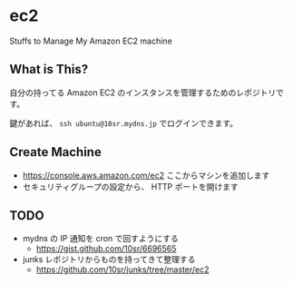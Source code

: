 ec2
====

Stuffs to Manage My Amazon EC2 machine


What is This?
------------

自分の持ってる Amazon EC2 のインスタンスを管理するためのレポジトリです。

鍵があれば、 `ssh ubuntu@10sr.mydns.jp` でログインできます。


Create Machine
-----------

* https://console.aws.amazon.com/ec2 ここからマシンを追加します
* セキュリティグループの設定から、 HTTP ポートを開けます


TODO
----

* mydns の IP 通知を cron で回すようにする
  * https://gist.github.com/10sr/6696565
* junks レポジトリからものを持ってきて整理する
  * https://github.com/10sr/junks/tree/master/ec2
